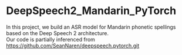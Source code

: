 # DeepSpeech2_Mandarin_PyTorch
In this project, we build an ASR model for Mandarin phonetic spellings based on the Deep Speech 2 architecture.   
Our code is partially inferenced from https://github.com/SeanNaren/deepspeech.pytorch.git 
